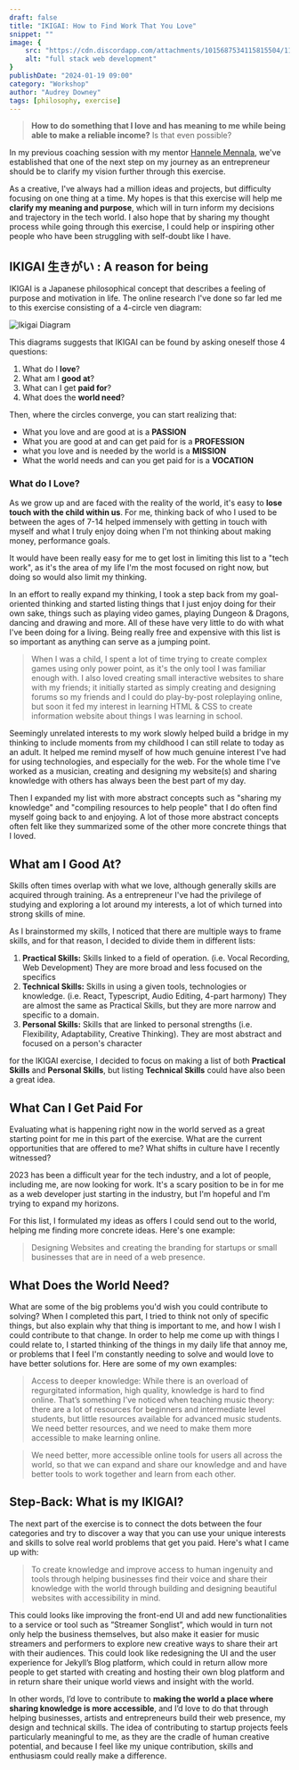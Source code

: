 ```yaml
---
draft: false
title: "IKIGAI: How to Find Work That You Love"
snippet: ""
image: {
    src: "https://cdn.discordapp.com/attachments/1015687534115815504/1197826153570906142/elvann_abstract_illustration_about_love_with_hearts_and_curves__584c7fea-a0a2-4c9d-b9e5-f7d6da8e40de.png?ex=65bcad89&is=65aa3889&hm=3d16f0e6678ea55a2f1b81ae0ab6517cebb67c9db4eb6a748ba52321e59ea70a&",
    alt: "full stack web development"
}
publishDate: "2024-01-19 09:00"
category: "Workshop"
author: "Audrey Downey"
tags: [philosophy, exercise]
---
```


> **How to do something that I love and has meaning to me while being able to make a reliable income?** Is that even possible?


In my previous coaching session with my mentor [Hannele Mennala](https://www.linkedin.com/in/hannelemennala/), we've established that one of the next step on my journey as an entrepreneur should be to clarify my vision further through this exercise.

As a creative, I've always had a million ideas and projects, but difficulty focusing on one thing at a time.  My hopes is that this exercise will help me **clarify my meaning and purpose**, which will in turn inform my decisions and trajectory in the tech world.  I also hope that by sharing my thought process while going through this exercise, I could help or inspiring other people who have been struggling with self-doubt like I have.

## IKIGAI 生きがい : A reason for being

IKIGAI is a Japanese philosophical concept that describes a feeling of purpose and motivation in life.  The online research I've done so far led me to this exercise consisting of a 4-circle ven diagram:

![Ikigai Diagram](https://media.discordapp.net/attachments/1007918780594257953/1197862127420063754/ikigai-1.png?ex=65bccf0a&is=65aa5a0a&hm=f38fc8939a629f201c7907b9d09429ed1d0357e11e18bf9d652ab5bebe9c6846&=&format=webp&quality=lossless&width=671&height=671)

This diagrams suggests that IKIGAI can be found by asking oneself those 4 questions:

1. What do I **love**?
2. What am I **good at**?
3. What can I get **paid for**?
4. What does the **world need**?

Then, where the circles converge, you can start realizing that:

- What you love and are good at is a **PASSION**
- What you are good at and can get paid for is a **PROFESSION**
- what you love and is needed by the world is a **MISSION**
- What the world needs and can you get paid for is a **VOCATION**


### What do I Love?

As we grow up and are faced with the reality of the world, it's easy to **lose touch with the child within us**.  For me, thinking back of who I used to be between the ages of 7-14 helped immensely with getting in touch with myself and what I truly enjoy doing when I'm not thinking about making money, performance goals.  

It would have been really easy for me to get lost in limiting this list to a "tech work", as it's the area of my life I'm the most focused on right now, but doing so would also limit my thinking.

In an effort to really expand my thinking, I took a step back from my goal-oriented thinking and started listing things that I just enjoy doing for their own sake, things such as playing video games, playing Dungeon & Dragons, dancing and drawing and more. All of these have very little to do with what I've been doing for a living.  Being really free and expensive with this list is so important as anything can serve as a jumping point.

> When I was a child, I spent a lot of time trying to create complex games using only power point, as it's the only tool I was familiar enough with.  I also loved creating small interactive websites to share with my friends; it initially started as simply creating and designing forums so my friends and I could do play-by-post roleplaying online, but soon it fed my interest in learning HTML & CSS to create information website about things I was learning in school.

Seemingly unrelated interests to my work slowly helped build a bridge in my thinking to include moments from my childhood I can still relate to today as an adult.  It helped me remind myself of how much genuine interest I've had for using technologies, and especially for the web.  For the whole time I've worked as a musician, creating and designing my website(s) and sharing knowledge with others has always been the best part of my day.

Then I expanded my list with more abstract concepts such as "sharing my knowledge" and "compiling resources to help people" that I do often find myself going back to and enjoying.  A lot of those more abstract concepts often felt like they summarized some of the other more concrete things that I loved.

## What am I Good At?

Skills often times overlap with what we love, although generally skills are acquired through training.  As a entrepreneur I've had the privilege of studying and exploring a lot around my interests, a lot of which turned into strong skills of mine.

As I brainstormed my skills, I noticed that there are multiple ways to frame skills, and for that reason, I decided to divide them in different lists:

1. **Practical Skills:** Skills linked to a field of operation. (i.e. Vocal Recording, Web Development)  They are more broad and less focused on the specifics
2. **Technical Skills:** Skills in using a given tools, technologies or knowledge. (i.e. React, Typescript, Audio Editing, 4-part harmony)  They are almost the same as Practical Skills, but they are more narrow and specific to a domain.
3. **Personal Skills:** Skills that are linked to personal strengths (i.e. Flexibility, Adaptability, Creative Thinking).  They are most abstract and focused on a person's character

for the IKIGAI exercise, I decided to focus on making a list of both **Practical Skills** and **Personal Skills**, but listing  **Technical Skills** could have also been a great idea.

## What Can I Get Paid For

Evaluating what is happening right now in the world served as a great starting point for me in this part of the exercise.  What are the current opportunities that are offered to me?  What shifts in culture have I recently witnessed?

2023 has been a difficult year for the tech industry, and a lot of people, including me, are now looking for work.  It's a scary position to be in for me as a web developer just starting in the industry, but I'm hopeful and I'm trying to expand my horizons.

For this list, I formulated my ideas as offers I could send out to the world, helping me finding more concrete ideas.  Here's one example:

> Designing Websites and creating the branding for startups or small businesses that are in need of a web presence.


## What Does the World Need?

What are some of the big problems you'd wish you could contribute to solving?  When I completed this part, I tried to think not only of specific things, but also explain why that thing is important to me, and how I wish I could contribute to that change.  In order to help me come up with things I could relate to, I started thinking of the things in my daily life that annoy me, or problems that I feel I'm constantly needing to solve and would love to have better solutions for.  Here are some of my own examples:

> Access to deeper knowledge: While there is an overload of regurgitated information, high quality, knowledge is hard to find online. That’s something I’ve noticed when teaching music theory: there are a lot of resources for beginners and intermediate level students, but little resources available for advanced music students.  We need better resources, and we need to make them more accessible to make learning online.

> We need better, more accessible online tools for users all across the world, so that we can expand and share our knowledge and and have better tools to work together and learn from each other.

## Step-Back: What is my IKIGAI?

The next part of the exercise is to connect the dots between the four categories and try to discover a way that you can use your unique interests and skills to solve real world problems that get you paid.  Here's what I came up with:

> To create knowledge and improve access to human ingenuity and tools through helping businesses find their voice and share their knowledge with the world through building and designing beautiful websites with accessibility in mind.

This could looks like improving the front-end UI and add new functionalities to a service or tool such as ”Streamer Songlist”, which would in turn not only help the business themselves, but also make it easier for music streamers and performers to explore new creative ways to share their art with their audiences.
This could look like redesigning the UI and the user experience for Jekyll’s Blog platform, which could in return allow more people to get started with creating and hosting their own blog platform and in return share their unique world views and insight with the world.

In other words, I’d love to contribute to **making the world a place where sharing knowledge is more accessible**, and I’d love to do that through helping businesses, artists and entrepreneurs build their web presence, my design and technical skills.  The idea of contributing to startup projects feels particularly meaningful to me, as they are the cradle of human creative potential, and because I feel like my unique contribution, skills and enthusiasm could really make a difference.
